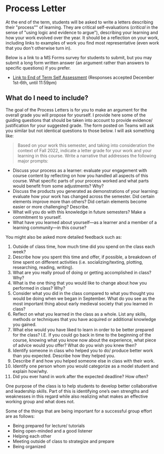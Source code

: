 # Process Letter

At the end of the term, students will be asked to write a letters describing their "process"" of learning. They are critical self-evaluations (_critical_ in the sense of "using logic and evidence to argue"), describing your learning and how your work evolved over the year. It should be a reflection on your work, including links to examples of work you find most representative (even work that you don't otherwise turn in).

Below is a link to a MS Forms survey for students to submit, but you may submit a long form written answer (an argument rather than answers to specific questions) if you prefer.

* [Link to End of Term Self Assessment](https://forms.office.com/r/6jMJ64SDFt) (Responses accepted December 1st-6th, until 11:59pm)

## What do I need to include? <a href="#what-do-i-need-to-include" id="what-do-i-need-to-include"></a>

The goal of the Process Letters is for you to make an argument for the overall grade you will propose for yourself. I provide here some of the guiding questions that should be taken into account to provide evidence/ justification for your suggested grade. The form posted on Teams will ask you similar but not identical questions to those below. I will ask something like:

> Based on your work this semester, and taking into consideration the context of Fall 2022, indicate a letter grade for your work and your learning in this course. Write a narrative that addresses the following major prompts:

* Discuss your process as a learner: evaluate your engagement with course content by reflecting on how you handled all aspects of this course. What specific parts of your process worked and what parts would benefit from some adjustments? Why?
* Discuss the products you generated as demonstrations of your learning: evaluate how your work has changed across the semester. Did certain elements improve more than others? Did certain elements become easier or more challenging? Describe.
* What will you do with this knowledge in future semesters? Make a commitment to yourself.
* What have you learned about yourself—as a learner and a member of a learning community—in this course?

You might also be asked more detailed feedback such as:

1. Outside of class time, how much time did you spend on the class each week?
2. Describe how you spent this time and offer, if possible, a breakdown of time spent on different activities (i.e. socializing/texting, plotting, researching, reading, writing).
3. What are you really proud of doing or getting accomplished in class? Why?
4. What is the one thing that you would like to change about how you performed in class? Why?
5. Consider what you did in the class compared to what you thought you would be doing when we began in September. What do you see as the most important thing about early medieval society that you learned in class?
6. Reflect on what you learned in the class as a whole. List any skills, methods or techniques that you have acquired or additional knowledge you gained.
7. What else would you have liked to learn in order to be better prepared for the class? I.E. If you could go back in time to the beginning of the course, knowing what you know now about the experience, what piece of advice would you offer? What do you wish you knew then?
8. Identify someone in class who helped you to do/ produce better work than you expected. Describe how they helped you.
9. Describe if and how you helped someone else in class with their work.
10. Identify one person whom you would categorize as a model student and explain how/why.
11. Did you ever hand in work after the expected deadline? How often?

One purpose of the class is to help students to develop better collaborative and leadership skills. Part of this is identifying one’s own strengths and weaknesses in this regard while also realizing what makes an effective working group and what does not.

Some of the things that are being important for a successful group effort are as follows:

* Being prepared for lecture/ tutorials
* Being open-minded and a good listener
* Helping each other
* Meeting outside of class to strategize and prepare
* Being organized
